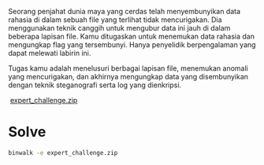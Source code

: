 Seorang penjahat dunia maya yang cerdas telah menyembunyikan data rahasia di dalam sebuah file yang terlihat tidak mencurigakan. Dia menggunakan teknik canggih untuk mengubur data ini jauh di dalam beberapa lapisan file. Kamu ditugaskan untuk menemukan data rahasia dan mengungkap flag yang tersembunyi. Hanya penyelidik berpengalaman yang dapat melewati labirin ini.

Tugas kamu adalah menelusuri berbagai lapisan file, menemukan anomali yang mencurigakan, dan akhirnya mengungkap data yang disembunyikan dengan teknik steganografi serta log yang dienkripsi.

 [expert_challenge.zip](https://ssctf.id/files/e44f003d3d6a17a09cccb03bd1ea7118/expert_challenge.zip?token=eyJ1c2VyX2lkIjoyNDEsInRlYW1faWQiOjI2LCJmaWxlX2lkIjoxNH0.ZwnkUQ.w7p5-s05MrKuYsBo2tEPaBN0T2E)

# Solve
```bash
binwalk -e expert_challenge.zip
```
